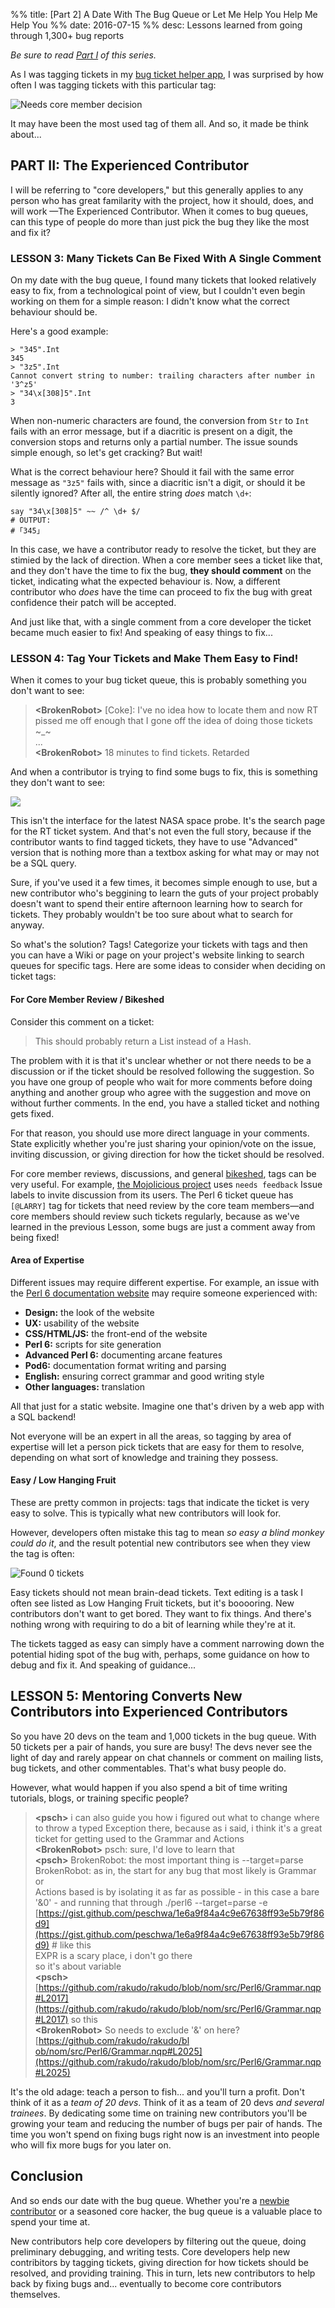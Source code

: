 %% title: [Part 2] A Date With The Bug Queue or Let Me Help You Help Me Help You
%% date: 2016-07-15
%% desc: Lessons learned from going through 1,300+ bug reports

*Be sure to read [Part I](/post/A-Date-With-The-Bug-Queue-or-Let-Me-Help-You-Help-Me-Help-You) of this series.*

As I was tagging tickets in my [bug ticket helper
app](https://github.com/zoffixznet/perl6-Ticket-Trakr), I was surprised by how
often I was tagging tickets with this particular tag:

![Needs core member decision](/assets/pics/date-with-bug-queue/core-button.png)

It may have been the most used tag of them all. And so, it made be think
about...

## PART II: The Experienced Contributor

I will be referring to "core developers," but this generally applies to any
person who has great familarity with the project, how it should, does, and
will work —The Experienced Contributor. When it comes to bug queues, can
this type of people do more than just pick the bug they like the most and fix
it?

### LESSON 3: Many Tickets Can Be Fixed With A Single Comment

On my date with the bug queue, I found many tickets that looked relatively
easy to fix, from a technological point of view, but I couldn't even begin
working on them for a simple reason: I didn't know what the correct behaviour
should be.

Here's a good example:

    > "345".Int
    345
    > "3z5".Int
    Cannot convert string to number: trailing characters after number in '3^z5'
    > "34\x[308]5".Int
    3

When non-numeric characters are found, the conversion from `Str` to `Int`
fails with an error message, but if a diacritic is present on a digit,
the conversion stops and returns only a partial number. The issue sounds
simple enough, so let's get cracking? But wait!

What is the correct behaviour here? Should it fail with the same error message
as `"3z5"` fails with, since a diacritic isn't a digit, or should it be
silently ignored? After all, the entire string *does* match `\d+`:

    say "34\x[308]5" ~~ /^ \d+ $/
    # OUTPUT:
    # ｢34̈5｣

In this case, we have a contributor ready to resolve the ticket, but they are
stimied by the lack of direction. When a core member sees a ticket like that,
and they don't have the time to fix the bug, **they should comment** on the
ticket, indicating what the expected behaviour is. Now, a different
contributor who *does* have the time can proceed to fix the bug with great
confidence their patch will be accepted.

And just like that, with a single comment from a core developer the ticket became much easier to fix! And speaking of easy things to fix...

### LESSON 4: Tag Your Tickets and Make Them Easy to Find!

When it comes to your bug ticket queue, this is probably something you don't
want to see:

> **&lt;BrokenRobot&gt;** [Coke]: I've no idea how to locate them and now RT
> pissed me off enough that I gone off the idea of doing those tickets ~_~<br>
>     ...<br>
> **&lt;BrokenRobot&gt;** 18 minutes to find tickets. Retarded

And when a contributor is trying to find some bugs to fix, this is something
they don't want to see:

![](/assets/pics/date-with-bug-queue/rt-search.png)

This isn't the interface for the latest NASA space probe. It's the search page
for the RT ticket system. And that's not even the full story, because
if the contributor wants to find tagged tickets, they have to use
"Advanced" version that is nothing more than a textbox asking for what may or
may not be a SQL query.

Sure, if you've used it a few times, it becomes simple enough to use, but a
new contributor who's beggining to learn the guts of your project probably
doesn't want to spend their entire afternoon learning how to search for
tickets. They probably wouldn't be too sure about what to search for anyway.

So what's the solution? Tags! Categorize your tickets with tags and then you
can have a Wiki or page on your project's website linking to search queues
for specific tags. Here are some ideas to consider when deciding on ticket
tags:

#### For Core Member Review / Bikeshed

Consider this comment on a ticket:

> This should probably return a List instead of a Hash.

The problem with it is that it's unclear whether or not there needs to be
a discussion or if the ticket should be resolved following the suggestion.
So you have one group of people who wait for more comments before doing
anything and another group who agree with the suggestion and move on without
further comments. In the end, you have a stalled ticket and nothing gets fixed.

For that reason, you should use more direct language in your comments. State
explicitly whether you're just sharing your opinion/vote on the issue,
inviting discussion, or giving direction for how the ticket should be resolved.

For core member reviews, discussions, and general
[bikeshed](http://bikeshed.com/), tags can be very useful. For example,
[the Mojolicious project](http://mojolicious.org/) uses `needs feedback` Issue
labels to invite discussion from its users. The Perl 6 ticket queue has
`[@LARRY]` tag for tickets that need review by the core team members—and core
members should review such tickets regularly, because as we've learned in the
previous Lesson, some bugs are just a comment away from being fixed!

#### Area of Expertise

Different issues may require different expertise. For example,
an issue with the [Perl 6 documentation website](https://docs.perl6.org) may
require someone experienced with:

* **Design:** the look of the website
* **UX:** usability of the website
* **CSS/HTML/JS:** the front-end of the website
* **Perl 6:** scripts for site generation
* **Advanced Perl 6:** documenting arcane features
* **Pod6:** documentation format writing and parsing
* **English:** ensuring correct grammar and good writing style
* **Other languages:** translation

All that just for a static website. Imagine one that's driven by a web app
with a SQL backend!

Not everyone will be an expert in all the areas, so
tagging by area of expertise will let a person pick tickets that are easy for
them to resolve, depending on what sort of knowledge and training they possess.

#### Easy / Low Hanging Fruit

These are pretty common in projects: tags that indicate the ticket is very
easy to solve. This is typically what new contributors will look for.

However, developers often mistake this tag to mean *so easy a blind monkey
could do it*, and the result potential new contributors see when they view
the tag is often:

![Found 0 tickets](/assets/pics/date-with-bug-queue/zero-tickets.png)

Easy tickets should not mean brain-dead tickets. Text editing is a task I
often see listed as Low Hanging Fruit tickets, but it's booooring. New
contributors don't want to get bored. They want to fix things. And there's
nothing wrong with requiring to do a bit of learning while they're at it.

The tickets tagged as easy can simply have a comment narrowing down the
potential hiding spot of the bug with, perhaps, some guidance on how to
debug and fix it. And speaking of guidance...

## LESSON 5: Mentoring Converts New Contributors into Experienced Contributors

So you have 20 devs on the team and 1,000 tickets in the bug queue. With
50 tickets per a pair of hands, you sure are busy! The devs never see the
light of day and rarely appear on chat channels or comment on mailing lists,
bug tickets, and other commentables. That's what busy people do.

However, what would happen if you also spend a bit of time writing
tutorials, blogs, or training specific people?

> **&lt;psch&gt;** i can also guide you how i figured out what to change where to throw a typed Exception there, because as i said, i think it's a great ticket for getting used to the Grammar and Actions
> <br>**&lt;BrokenRobot&gt;** psch: sure, I'd love to learn that
> <br>**&lt;psch&gt;** BrokenRobot: the most important thing is --target=parse
> <br>BrokenRobot: as in, the start for any bug that most likely is Grammar or
> <br>Actions based is by isolating it as far as possible - in this case a bare
> <br>'&0' - and running that through ./perl6 --target=parse -e
> <br>[https://gist.github.com/peschwa/1e6a9f84a4c9e67638ff93e5b79f86d9](https://gist.github.com/peschwa/1e6a9f84a4c9e67638ff93e5b79f86d9) # like this
> <br>EXPR is a scary place, i don't go there
> <br>so it's about variable
> <br>**&lt;psch&gt;** [https://github.com/rakudo/rakudo/blob/nom/src/Perl6/Grammar.nqp#L2017](https://github.com/rakudo/rakudo/blob/nom/src/Perl6/Grammar.nqp#L2017) so this
> <br>**&lt;BrokenRobot&gt;** So <sigil> needs to exclude '&'  on here?
> <br>[https://github.com/rakudo/rakudo/bl​ob/nom/src/Perl6/Grammar.nqp#L2025](https://github.com/rakudo/rakudo/blob/nom/src/Perl6/Grammar.nqp#L2025)

It's the old adage: teach a person to fish... and you'll turn a profit.
Don't think of it as a *team of 20 devs*. Think of it as a team of 20 devs
*and several trainees*. By dedicating some time on training new contributors
you'll be growing your team and reducing the number of bugs per pair of hands.
The time you won't spend on fixing bugs right now is an investment into
people who will fix more bugs for you later on.

## Conclusion

And so ends our date with the bug queue. Whether you're a [newbie
contributor](/post/A-Date-With-The-Bug-Queue-or-Let-Me-Help-You-Help-Me-Help-You) or a seasoned core hacker, the bug queue is a valuable place to spend
your time at.

New contributors help core developers by filtering out the queue,
doing preliminary debugging, and writing tests. Core developers help new
contribitors by tagging tickets, giving direction for how tickets should be
resolved, and providing training. This in turn, lets new contributors to help
back by fixing bugs and... eventually to become core contributors themselves.